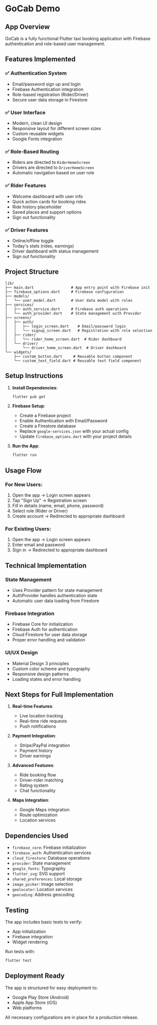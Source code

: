 # GoCab Demo

## App Overview

GoCab is a fully functional Flutter taxi booking application with Firebase authentication and role-based user management.

## Features Implemented

### ✅ Authentication System

- Email/password sign up and login
- Firebase Authentication integration
- Role-based registration (Rider/Driver)
- Secure user data storage in Firestore

### ✅ User Interface

- Modern, clean UI design
- Responsive layout for different screen sizes
- Custom reusable widgets
- Google Fonts integration

### ✅ Role-Based Routing

- Riders are directed to `RiderHomeScreen`
- Drivers are directed to `DriverHomeScreen`
- Automatic navigation based on user role

### ✅ Rider Features

- Welcome dashboard with user info
- Quick action cards for booking rides
- Ride history placeholder
- Saved places and support options
- Sign out functionality

### ✅ Driver Features

- Online/offline toggle
- Today's stats (rides, earnings)
- Driver dashboard with status management
- Sign out functionality

## Project Structure

```
lib/
├── main.dart                 # App entry point with Firebase init
├── firebase_options.dart     # Firebase configuration
├── models/
│   └── user_model.dart       # User data model with roles
├── services/
│   ├── auth_service.dart     # Firebase auth operations
│   └── auth_provider.dart    # State management with Provider
├── screens/
│   ├── auth/
│   │   ├── login_screen.dart    # Email/password login
│   │   └── signup_screen.dart   # Registration with role selection
│   ├── rider/
│   │   └── rider_home_screen.dart  # Rider dashboard
│   └── driver/
│       └── driver_home_screen.dart  # Driver dashboard
└── widgets/
    ├── custom_button.dart     # Reusable button component
    └── custom_text_field.dart # Reusable text field component
```

## Setup Instructions

1. **Install Dependencies**:

   ```bash
   flutter pub get
   ```

2. **Firebase Setup**:

   - Create a Firebase project
   - Enable Authentication with Email/Password
   - Create a Firestore database
   - Replace `google-services.json` with your actual config
   - Update `firebase_options.dart` with your project details

3. **Run the App**:
   ```bash
   flutter run
   ```

## Usage Flow

### For New Users:

1. Open the app → Login screen appears
2. Tap "Sign Up" → Registration screen
3. Fill in details (name, email, phone, password)
4. Select role (Rider or Driver)
5. Create account → Redirected to appropriate dashboard

### For Existing Users:

1. Open the app → Login screen appears
2. Enter email and password
3. Sign in → Redirected to appropriate dashboard

## Technical Implementation

### State Management

- Uses Provider pattern for state management
- AuthProvider handles authentication state
- Automatic user data loading from Firestore

### Firebase Integration

- Firebase Core for initialization
- Firebase Auth for authentication
- Cloud Firestore for user data storage
- Proper error handling and validation

### UI/UX Design

- Material Design 3 principles
- Custom color scheme and typography
- Responsive design patterns
- Loading states and error handling

## Next Steps for Full Implementation

1. **Real-time Features**:

   - Live location tracking
   - Real-time ride requests
   - Push notifications

2. **Payment Integration**:

   - Stripe/PayPal integration
   - Payment history
   - Driver earnings

3. **Advanced Features**:

   - Ride booking flow
   - Driver-rider matching
   - Rating system
   - Chat functionality

4. **Maps Integration**:
   - Google Maps integration
   - Route optimization
   - Location services

## Dependencies Used

- `firebase_core`: Firebase initialization
- `firebase_auth`: Authentication services
- `cloud_firestore`: Database operations
- `provider`: State management
- `google_fonts`: Typography
- `flutter_svg`: SVG support
- `shared_preferences`: Local storage
- `image_picker`: Image selection
- `geolocator`: Location services
- `geocoding`: Address geocoding

## Testing

The app includes basic tests to verify:

- App initialization
- Firebase integration
- Widget rendering

Run tests with:

```bash
flutter test
```

## Deployment Ready

The app is structured for easy deployment to:

- Google Play Store (Android)
- Apple App Store (iOS)
- Web platforms

All necessary configurations are in place for a production release.
